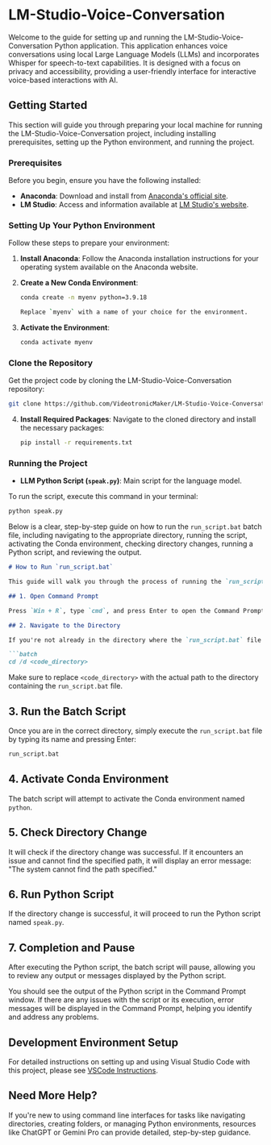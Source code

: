 # LM-Studio-Voice-Conversation

Welcome to the guide for setting up and running the LM-Studio-Voice-Conversation Python application. This application enhances voice conversations using local Large Language Models (LLMs) and incorporates Whisper for speech-to-text capabilities. It is designed with a focus on privacy and accessibility, providing a user-friendly interface for interactive voice-based interactions with AI.

## Getting Started

This section will guide you through preparing your local machine for running the LM-Studio-Voice-Conversation project, including installing prerequisites, setting up the Python environment, and running the project.

### Prerequisites

Before you begin, ensure you have the following installed:

- **Anaconda**: Download and install from [Anaconda's official site](https://www.anaconda.com/).
- **LM Studio**: Access and information available at [LM Studio's website](https://lmstudio.ai/).

### Setting Up Your Python Environment

Follow these steps to prepare your environment:

1. **Install Anaconda**: Follow the Anaconda installation instructions for your operating system available on the Anaconda website.

2. **Create a New Conda Environment**:
   ```bash
   conda create -n myenv python=3.9.18

   Replace `myenv` with a name of your choice for the environment.

3. **Activate the Environment**:
   ```bash
   conda activate myenv
   ```

### Clone the Repository
Get the project code by cloning the LM-Studio-Voice-Conversation repository:
```bash
git clone https://github.com/VideotronicMaker/LM-Studio-Voice-Conversation
```

4. **Install Required Packages**:
   Navigate to the cloned directory and install the necessary packages:
   ```bash
   pip install -r requirements.txt
   ```

### Running the Project
- **LLM Python Script (`speak.py`)**: Main script for the language model.

To run the script, execute this command in your terminal:
```bash
python speak.py
```
Below is a clear, step-by-step guide on how to run the `run_script.bat` batch file, including navigating to the appropriate directory, running the script, activating the Conda environment, checking directory changes, running a Python script, and reviewing the output.

```markdown
# How to Run `run_script.bat`

This guide will walk you through the process of running the `run_script.bat` file from the Command Prompt. Follow these steps to execute your script successfully.

## 1. Open Command Prompt

Press `Win + R`, type `cmd`, and press Enter to open the Command Prompt.

## 2. Navigate to the Directory

If you're not already in the directory where the `run_script.bat` file is located, use the `cd` command to navigate to the directory where your code is stored. Replace `<code_directory>` with the actual path to your code directory:

```batch
cd /d <code_directory>
```

Make sure to replace `<code_directory>` with the actual path to the directory containing the `run_script.bat` file.

## 3. Run the Batch Script

Once you are in the correct directory, simply execute the `run_script.bat` file by typing its name and pressing Enter:

```cmd
run_script.bat
```

## 4. Activate Conda Environment

The batch script will attempt to activate the Conda environment named `python`.

## 5. Check Directory Change

It will check if the directory change was successful. If it encounters an issue and cannot find the specified path, it will display an error message: "The system cannot find the path specified."

## 6. Run Python Script

If the directory change is successful, it will proceed to run the Python script named `speak.py`.

## 7. Completion and Pause

After executing the Python script, the batch script will pause, allowing you to review any output or messages displayed by the Python script.

You should see the output of the Python script in the Command Prompt window. If there are any issues with the script or its execution, error messages will be displayed in the Command Prompt, helping you identify and address any problems.

## Development Environment Setup

For detailed instructions on setting up and using Visual Studio Code with this project, please see [VSCode Instructions](VSCodeSetup.md).

## Need More Help?
If you're new to using command line interfaces for tasks like navigating directories, creating folders, or managing Python environments, resources like ChatGPT or Gemini Pro can provide detailed, step-by-step guidance.
